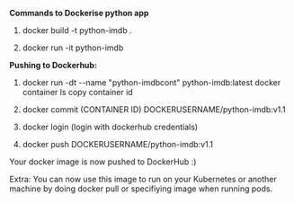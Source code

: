 

**Commands to Dockerise python app**

1. docker build -t python-imdb .

2. docker run -it python-imdb


**Pushing to Dockerhub:**

1. docker run -dt --name "python-imdbcont" python-imdb:latest
docker container ls
copy container id

2. docker commit (CONTAINER ID) DOCKERUSERNAME/python-imdb:v1.1

3. docker login (login with dockerhub credentials)

4. docker push DOCKERUSERNAME/python-imdb:v1.1


Your docker image is now pushed to DockerHub :)


Extra: You can now use this image to run on your Kubernetes or another machine by doing docker pull or specifiying image when running pods.

